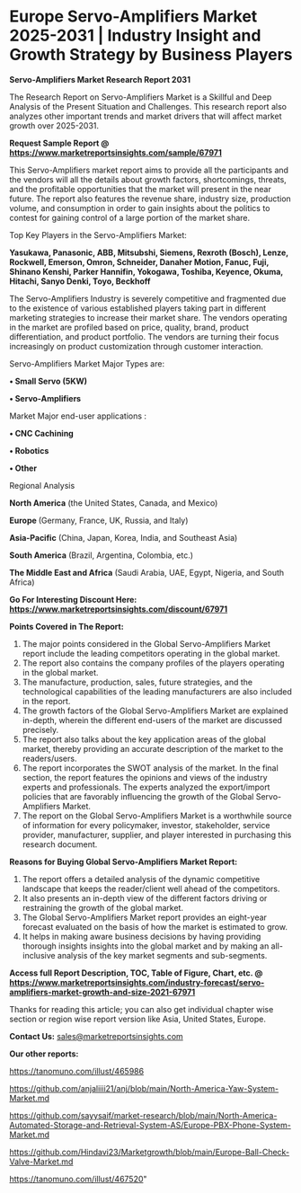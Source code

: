 # Europe Servo-Amplifiers Market 2025-2031 | Industry Insight and Growth Strategy by Business Players

<strong>Servo-Amplifiers Market Research Report 2031</strong>

The Research Report on Servo-Amplifiers Market is a Skillful and Deep Analysis of the Present Situation and Challenges. This research report also analyzes other important trends and market drivers that will affect market growth over 2025-2031.

<strong>Request Sample Report @ <a href=https://www.marketreportsinsights.com/sample/67971>https://www.marketreportsinsights.com/sample/67971</a></strong>

This Servo-Amplifiers market report aims to provide all the participants and the vendors will all the details about growth factors, shortcomings, threats, and the profitable opportunities that the market will present in the near future. The report also features the revenue share, industry size, production volume, and consumption in order to gain insights about the politics to contest for gaining control of a large portion of the market share.

Top Key Players in the Servo-Amplifiers Market:

<strong>Yasukawa, Panasonic, ABB, Mitsubshi, Siemens, Rexroth (Bosch), Lenze, Rockwell, Emerson, Omron, Schneider, Danaher Motion, Fanuc, Fuji, Shinano Kenshi, Parker Hannifin, Yokogawa, Toshiba, Keyence, Okuma, Hitachi, Sanyo Denki, Toyo, Beckhoff</strong>

The Servo-Amplifiers Industry is severely competitive and fragmented due to the existence of various established players taking part in different marketing strategies to increase their market share. The vendors operating in the market are profiled based on price, quality, brand, product differentiation, and product portfolio. The vendors are turning their focus increasingly on product customization through customer interaction.

Servo-Amplifiers Market Major Types are:

<strong>• Small Servo (5KW)

• Servo-Amplifiers</strong>

Market Major end-user applications :

<strong>• CNC Cachining

• Robotics

• Other</strong>

Regional Analysis

</u><strong><b>North America</b></strong> (the United States, Canada, and Mexico)

<strong><b>Europe </b></strong>(Germany, France, UK, Russia, and Italy)

<strong><b>Asia-Pacific</b></strong> (China, Japan, Korea, India, and Southeast Asia)

<strong><b>South America</b></strong> (Brazil, Argentina, Colombia, etc.)

<strong><b>The Middle East and Africa</b></strong> (Saudi Arabia, UAE, Egypt, Nigeria, and South Africa)

<strong>Go For Interesting Discount Here: <a href=https://www.marketreportsinsights.com/discount/67971>https://www.marketreportsinsights.com/discount/67971</a></strong>

<strong>Points Covered in The Report:</strong>
<ol>
  <li>The major points considered in the Global Servo-Amplifiers Market report include the leading competitors operating in the global market.</li>
  <li>The report also contains the company profiles of the players operating in the global market.</li>
  <li>The manufacture, production, sales, future strategies, and the technological capabilities of the leading manufacturers are also included in the report.</li>
  <li>The growth factors of the Global Servo-Amplifiers Market are explained in-depth, wherein the different end-users of the market are discussed precisely.</li>
  <li>The report also talks about the key application areas of the global market, thereby providing an accurate description of the market to the readers/users.</li>
  <li>The report incorporates the SWOT analysis of the market. In the final section, the report features the opinions and views of the industry experts and professionals. The experts analyzed the export/import policies that are favorably influencing the growth of the Global Servo-Amplifiers Market.</li>
  <li>The report on the Global Servo-Amplifiers Market is a worthwhile source of information for every policymaker, investor, stakeholder, service provider, manufacturer, supplier, and player interested in purchasing this research document.</li>
</ol>
<strong>Reasons for Buying Global Servo-Amplifiers Market Report:</strong>

<ol>
  <li>The report offers a detailed analysis of the dynamic competitive landscape that keeps the reader/client well ahead of the competitors.</li>
  <li>It also presents an in-depth view of the different factors driving or restraining the growth of the global market.</li>
  <li>The Global Servo-Amplifiers Market report provides an eight-year forecast evaluated on the basis of how the market is estimated to grow.</li>
  <li>It helps in making aware business decisions by having providing thorough insights insights into the global market and by making an all-inclusive analysis of the key market segments and sub-segments.</li>
</ol>
<strong>Access full Report Description, TOC, Table of Figure, Chart, etc. @ <a href=https://www.marketreportsinsights.com/industry-forecast/servo-amplifiers-market-growth-and-size-2021-67971>https://www.marketreportsinsights.com/industry-forecast/servo-amplifiers-market-growth-and-size-2021-67971</a></strong>


Thanks for reading this article; you can also get individual chapter wise section or region wise report version like Asia, United States, Europe.

<strong>Contact Us:</strong>
sales@marketreportsinsights.com

<strong>Our other reports:</strong>

<a href=https://tanomuno.com/illust/465986>https://tanomuno.com/illust/465986</a>

<a href=https://github.com/anjaliiii21/anj/blob/main/North-America-Yaw-System-Market.md>https://github.com/anjaliiii21/anj/blob/main/North-America-Yaw-System-Market.md</a>

<a href=https://github.com/sayysaif/market-research/blob/main/North-America-Automated-Storage-and-Retrieval-System-AS/Europe-PBX-Phone-System-Market.md>https://github.com/sayysaif/market-research/blob/main/North-America-Automated-Storage-and-Retrieval-System-AS/Europe-PBX-Phone-System-Market.md</a>

<a href=https://github.com/Hindavi23/Marketgrowth/blob/main/Europe-Ball-Check-Valve-Market.md>https://github.com/Hindavi23/Marketgrowth/blob/main/Europe-Ball-Check-Valve-Market.md</a>

<a href=https://tanomuno.com/illust/467520>https://tanomuno.com/illust/467520</a>"
